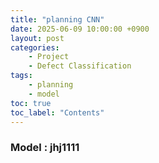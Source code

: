 ```yaml
---
title: "planning CNN"
date: 2025-06-09 10:00:00 +0900
layout: post
categories: 
    - Project
    - Defect Classification
tags: 
    - planning 
    - model
toc: true
toc_label: "Contents"
---
```


### Model : jhj1111